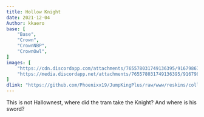 ```yaml
---
title: Hollow Knight
date: 2021-12-04
Author: kkaero
base: [
    "Base", 
    "Crown",
    "CrownNBP",
    "CrownOwl",
]
images: [
    "https://cdn.discordapp.com/attachments/765578031749136395/916798673344675870/hk-image.jpg",
    "https://media.discordapp.net/attachments/765578031749136395/916798673093005382/hk-image1.jpg"
]
dlink: "https://github.com/Phoenixx19/JumpKingPlus/raw/www/reskins/collections/Hollow%20Knight.zip"
---
```


This is not Hallownest, where did the tram take the Knight? And where is his sword?